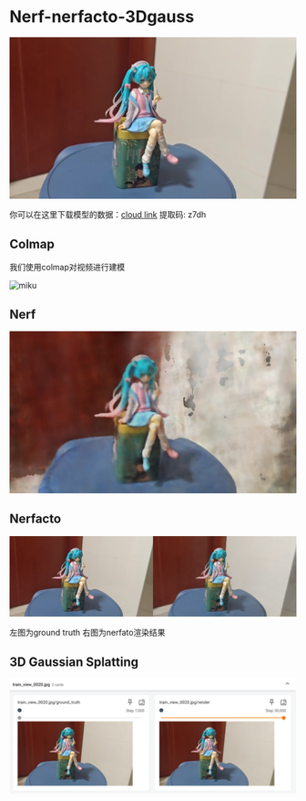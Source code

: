 # Nerf-nerfacto-3Dgauss

![teaser](./assets/teaser.png)

你可以在这里下载模型的数据：[cloud link](https://pan.baidu.com/s/17tCQ6Vk_we6_n6yAyr7v2g?pwd=z7dh) 提取码: z7dh

## Colmap

我们使用colmap对视频进行建模

![miku](./assets/miku.gif)

## Nerf

![nerf](assets/nerf.jpg)

## **Nerfacto**

![nerfacto](./assets/nerfacto.jpg)

左图为ground truth 右图为nerfato渲染结果

## 3D Gaussian Splatting

![3d gauss](./assets/3dg.png)